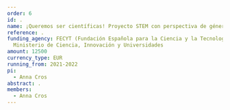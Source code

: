 ```yaml
---
order: 6
id: .
name: ¡Queremos ser científicas! Proyecto STEM con perspectiva de género
reference: .
funding_agency: FECYT (Fundación Española para la Ciencia y la Tecnología),
  Ministerio de Ciencia, Innovación y Universidades
amount: 12500
currency_type: EUR
running_from: 2021-2022
pi:
  - Anna Cros
abstract: .
members:
  - Anna Cros
---
```

